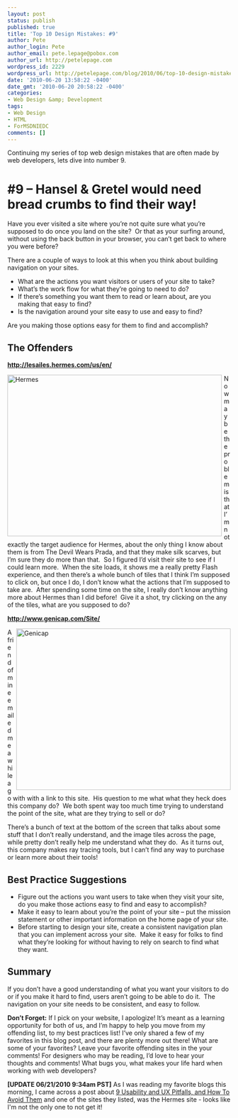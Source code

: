 ```yaml
---
layout: post
status: publish
published: true
title: 'Top 10 Design Mistakes: #9'
author: Pete
author_login: Pete
author_email: pete.lepage@pobox.com
author_url: http://petelepage.com
wordpress_id: 2229
wordpress_url: http://petelepage.com/blog/2010/06/top-10-design-mistakes-9/
date: '2010-06-20 13:58:22 -0400'
date_gmt: '2010-06-20 20:58:22 -0400'
categories:
- Web Design &amp; Development
tags:
- Web Design
- HTML
- ForMSDNIEDC
comments: []
---
```

<p>Continuing my series of top web design mistakes that are often made by web developers, lets dive into number 9.</p>
<h1>#9 – Hansel &amp; Gretel would need bread crumbs to find their way!</h1>
<p>Have you ever visited a site where you’re not quite sure what you’re supposed to do once you land on the site?  Or that as your surfing around, without using the back button in your browser, you can’t get back to where you were before?</p>
<p>There are a couple of ways to look at this when you think about building navigation on your sites.</p>
<ul>
<li>What are the actions you want visitors or users of your site to take?</li>
<li>What’s the work flow for what they’re going to need to do?</li>
<li>If there’s something you want them to read or learn about, are you making that easy to find?</li>
<li>Is the navigation around your site easy to use and easy to find?</li>
</ul>
<p>Are you making those options easy for them to find and accomplish?</p>
<h2>The Offenders</h2>
<p><a title="http://lesailes.hermes.com/us/en/" href="http://lesailes.hermes.com/us/en/"><strong>http://lesailes.hermes.com/us/en/</strong></a></p>
<p><a href="http://lesailes.hermes.com/us/en/" target="_blank"><img class="wlDisabledImage" style="margin: 0px 5px 0px 0px; display: inline; border: 0px;" title="Hermes" src="http://petelepage.com/blog/wp-content/uploads/2010/06/Hermes.png" border="0" alt="Hermes" width="484" height="364" align="left" /></a></p>
<p>Now maybe the problem is that I’m not exactly the target audience for Hermes, about the only thing I know about them is from The Devil Wears Prada, and that they make silk scarves, but I’m sure they do more than that.  So I figured I’d visit their site to see if I could learn more.  When the site loads, it shows me a really pretty Flash experience, and then there’s a whole bunch of tiles that I think I’m supposed to click on, but once I do, I don’t know what the actions that I’m supposed to take are.  After spending some time on the site, I really don’t know anything more about Hermes than I did before!  Give it a shot, try clicking on the any of the tiles, what are you supposed to do?</p>
<p><a title="http://www.genicap.com/Site/" href="http://www.genicap.com/Site/"><strong>http://www.genicap.com/Site/</strong></a></p>
<p><a href="http://www.genicap.com/Site/" target="_blank"><img class="wlDisabledImage" style="margin: 0px 0px 0px 5px; display: inline; border: 0px;" title="Genicap" src="http://petelepage.com/blog/wp-content/uploads/2010/06/Genicap.png" border="0" alt="Genicap" width="484" height="364" align="right" /></a>A friend of mine emailed me a while ago with with a link to this site.  His question to me what what they heck does this company do?  We both spent way too much time trying to understand the point of the site, what are they trying to sell or do?</p>
<p>There’s a bunch of text at the bottom of the screen that talks about some stuff that I don’t really understand, and the image tiles across the page, while pretty don’t really help me understand what they do.  As it turns out, this company makes ray tracing tools, but I can’t find any way to purchase or learn more about their tools!</p>
<h2>Best Practice Suggestions</h2>
<ul>
<li>Figure out the actions you want users to take when they visit your site, do you make those actions easy to find and easy to accomplish?</li>
<li>Make it easy to learn about you’re the point of your site – put the mission statement or other important information on the home page of your site.</li>
<li>Before starting to design your site, create a consistent navigation plan that you can implement across your site.  Make it easy for folks to find what they’re looking for without having to rely on search to find what they want.</li>
</ul>
<h2>Summary</h2>
<p>If you don’t have a good understanding of what you want your visitors to do or if you make it hard to find, users aren’t going to be able to do it.  The navigation on your site needs to be consistent, and easy to follow.</p>
<p><strong>Don’t Forget:</strong> If I pick on your website, I apologize! It’s meant as a learning opportunity for both of us, and I’m happy to help you move from my offending list, to my best practices list! I’ve only shared a few of my favorites in this blog post, and there are plenty more out there! What are some of your favorites? Leave your favorite offending sites in the your comments! For designers who may be reading, I’d love to hear your thoughts and comments! What bugs you, what makes your life hard when working with web developers?</p>
<p><strong>[UPDATE 06/21/2010 9:34am PST]</strong> As I was reading my favorite blogs this morning, I came across a post about <a href="http://www.1stwebdesigner.com/development/usability-ux-pitfalls-howto-avoid/" target="_blank">9 Usability and UX Pitfalls, and How To Avoid Them</a> and one of the sites they listed, was the Hermes site - looks like I'm not the only one to not get it!</p>
